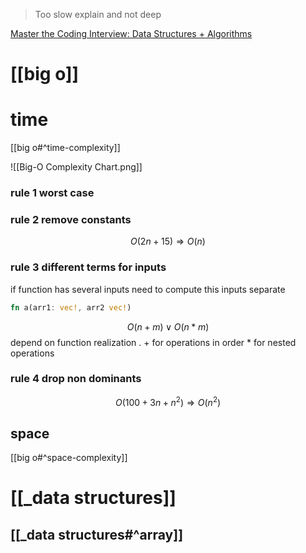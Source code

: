 > Too slow explain and not deep

[Master the Coding Interview: Data Structures + Algorithms](https://www.udemy.com/course/master-the-coding-interview-data-structures-algorithms/)

# [[big o]]
# time
[[big o#^time-complexity]]


![[Big-O Complexity Chart.png]]




### rule 1 worst case 


### rule 2 remove constants 
$$ O (2n + 15) \Rightarrow O (n)$$

### rule 3 different terms for inputs 
if function has several inputs need to compute this inputs separate 
```rust
fn a(arr1: vec!, arr2 vec!)
```


$$ O (n+m) \lor O (n*m)$$ depend on function realization . + for operations in order * for nested operations


### rule 4 drop non dominants
$$O (100 + 3n + n^2) \Rightarrow O (n^2)$$

## space 
[[big o#^space-complexity]]


# [[_data structures]]

## [[_data structures#^array]]











